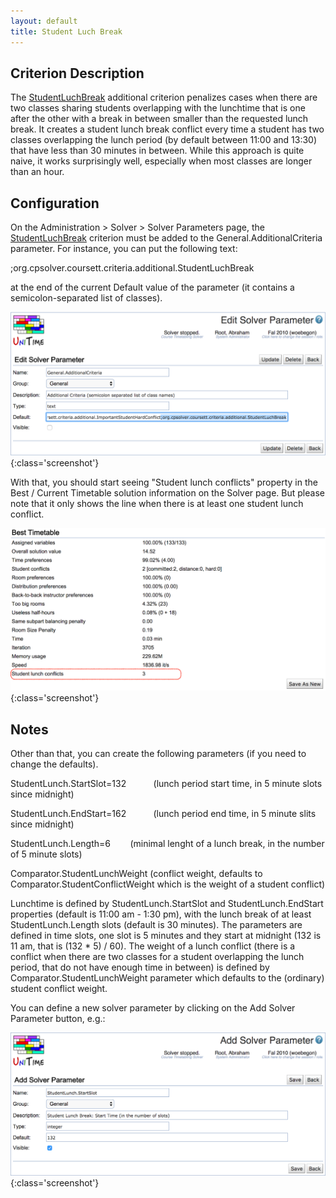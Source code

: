 ```yaml
---
layout: default
title: Student Luch Break
---
```



## Criterion Description

The [StudentLuchBreak](https://github.com/UniTime/cpsolver/blob/master/src/org/cpsolver/coursett/criteria/additional/StudentLuchBreak.java) additional criterion penalizes cases when there are two classes sharing students overlapping with the lunchtime that is one after the other with a break in between smaller than the requested lunch break. It creates a student lunch break conflict every time a student has two classes overlapping the lunch period (by default between 11:00 and 13:30) that have less than 30 minutes in between. While this approach is quite naive, it works surprisingly well, especially when most classes are longer than an hour.

## Configuration

On the Administration > Solver > Solver Parameters page, the [StudentLuchBreak](https://github.com/UniTime/cpsolver/blob/master/src/org/cpsolver/coursett/criteria/additional/StudentLuchBreak.java) criterion must be added to the General.AdditionalCriteria parameter. For instance, you can put the following text:

;org.cpsolver.coursett.criteria.additional.StudentLuchBreak

at the end of the current Default value of the parameter (it contains a semicolon-separated list of classes).


![Student Luch Break](images/student-luch-break-1.png){:class='screenshot'}

With that, you should start seeing "Student lunch conflicts" property in the Best / Current Timetable solution information on the Solver page. But please note that it only shows the line when there is at least one student lunch conflict.


![Student Luch Break](images/student-luch-break-2.png){:class='screenshot'}

## Notes

Other than that, you can create the following parameters (if you need to change the defaults).

StudentLunch.StartSlot=132           (lunch period start time, in 5 minute slots since midnight)

StudentLunch.EndStart=162           (lunch period end time, in 5 minute slits since midnight)

StudentLunch.Length=6        (minimal lenght of a lunch break, in the number of 5 minute slots)

Comparator.StudentLunchWeight (conflict weight, defaults to Comparator.StudentConflictWeight which is the weight of a student conflict)

Lunchtime is defined by StudentLunch.StartSlot and StudentLunch.EndStart properties (default is 11:00 am - 1:30 pm), with the lunch break of at least StudentLunch.Length slots (default is 30 minutes). The parameters are defined in time slots, one slot is 5 minutes and they start at midnight (132 is 11 am, that is (132 * 5) / 60). The weight of a lunch conflict (there is a conflict when there are two classes for a student overlapping the lunch period, that do not have enough time in between) is defined by Comparator.StudentLunchWeight parameter which defaults to the (ordinary) student conflict weight.

You can define a new solver parameter by clicking on the Add Solver Parameter button, e.g.:


![Student Luch Break](images/student-luch-break-3.png){:class='screenshot'}
